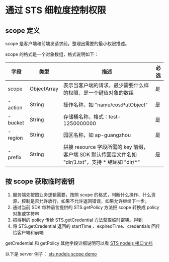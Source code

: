 # 通过 STS 细粒度控制权限

## scope 定义

scope 是客户端和前端发请求前，整理出需要的最小权限描述。

scope 的格式是一个对象数组，格式说明如下：

| 字段 | 类型 | 描述 | 必选 |
| ---- | ---- | ---- | ---- |
| scope | ObjectArray | 表示当客户端的请求，最少需要什么样的权限，是一个键值对象的数组 | 是 |
| - action | String | 操作名称，如 "name/cos:PutObject" | 是 |
| - bucket | String | 存储桶名称，格式：test-1250000000 | 是 |
| - region | String | 园区名称，如 ap-guangzhou | 是 |
| - prefix | String | 拼接 resource 字段所需的 key 前缀，客户端 SDK 默认传固定文件名如 "dir/1.txt"，支持 * 结尾如 "dir/*" | 是 |

## 按 scope 获取临时密钥

1. 服务端先按照业务逻辑需要，按照 scope 的格式，判断什么操作、什么资源，控制是否允许放行。如果不允许返回错误，如果允许继续下一步。
2. 通过当前 SDK 每种语言提供的 STS.getPolicy 方法把 scope 转换成 policy 对象或字符串
3. 把得到的 policy 传给 STS.getCredential 方法获取临时密钥。得到
4. 将 STS.getCredential 返回的 startTime 、expiredTime、credentials 回传给客户端和前端

getCredential 和 getPolicy 其他字段详细说明可以看 [STS nodejs 接口文档](nodejs/README.md)

以下是 server 例子：
[sts nodejs scope demo](nodejs/demo/sts-server-scope.js)